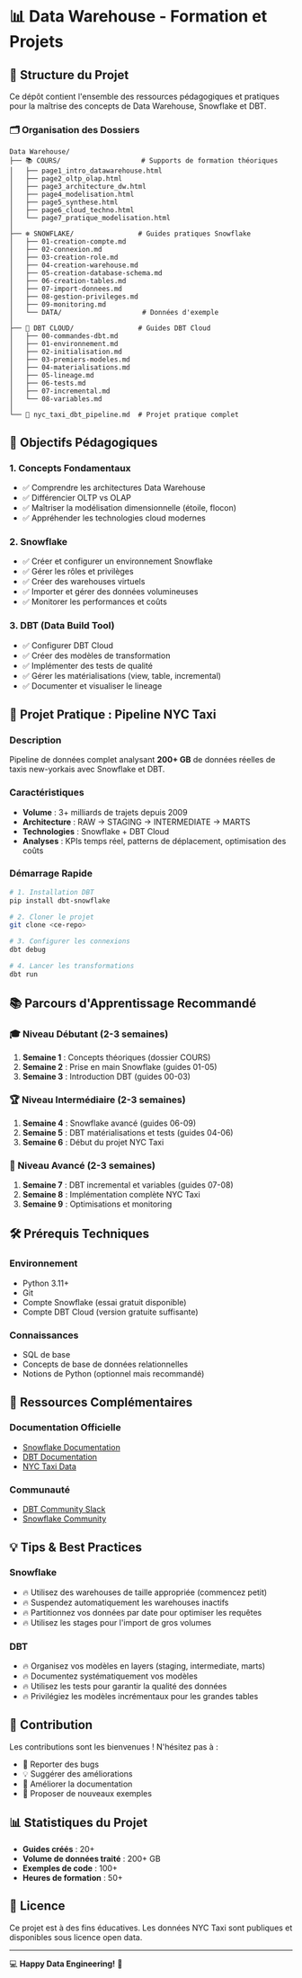 # 📊 Data Warehouse - Formation et Projets

## 📁 Structure du Projet

Ce dépôt contient l'ensemble des ressources pédagogiques et pratiques pour la maîtrise des concepts de Data Warehouse, Snowflake et DBT.

### 🗂️ Organisation des Dossiers

```
Data Warehouse/
├── 📚 COURS/                    # Supports de formation théoriques
│   ├── page1_intro_datawarehouse.html
│   ├── page2_oltp_olap.html
│   ├── page3_architecture_dw.html
│   ├── page4_modelisation.html
│   ├── page5_synthese.html
│   ├── page6_cloud_techno.html
│   └── page7_pratique_modelisation.html
│
├── ❄️ SNOWFLAKE/                # Guides pratiques Snowflake
│   ├── 01-creation-compte.md
│   ├── 02-connexion.md
│   ├── 03-creation-role.md
│   ├── 04-creation-warehouse.md
│   ├── 05-creation-database-schema.md
│   ├── 06-creation-tables.md
│   ├── 07-import-donnees.md
│   ├── 08-gestion-privileges.md
│   ├── 09-monitoring.md
│   └── DATA/                    # Données d'exemple
│
├── 🔧 DBT CLOUD/                # Guides DBT Cloud
│   ├── 00-commandes-dbt.md
│   ├── 01-environnement.md
│   ├── 02-initialisation.md
│   ├── 03-premiers-modeles.md
│   ├── 04-materialisations.md
│   ├── 05-lineage.md
│   ├── 06-tests.md
│   ├── 07-incremental.md
│   └── 08-variables.md
│
└── 🚕 nyc_taxi_dbt_pipeline.md  # Projet pratique complet

```

## 🎯 Objectifs Pédagogiques

### 1. **Concepts Fondamentaux**
- ✅ Comprendre les architectures Data Warehouse
- ✅ Différencier OLTP vs OLAP
- ✅ Maîtriser la modélisation dimensionnelle (étoile, flocon)
- ✅ Appréhender les technologies cloud modernes

### 2. **Snowflake**
- ✅ Créer et configurer un environnement Snowflake
- ✅ Gérer les rôles et privilèges
- ✅ Créer des warehouses virtuels
- ✅ Importer et gérer des données volumineuses
- ✅ Monitorer les performances et coûts

### 3. **DBT (Data Build Tool)**
- ✅ Configurer DBT Cloud
- ✅ Créer des modèles de transformation
- ✅ Implémenter des tests de qualité
- ✅ Gérer les matérialisations (view, table, incremental)
- ✅ Documenter et visualiser le lineage

## 🚀 Projet Pratique : Pipeline NYC Taxi

### Description
Pipeline de données complet analysant **200+ GB** de données réelles de taxis new-yorkais avec Snowflake et DBT.

### Caractéristiques
- **Volume** : 3+ milliards de trajets depuis 2009
- **Architecture** : RAW → STAGING → INTERMEDIATE → MARTS
- **Technologies** : Snowflake + DBT Cloud
- **Analyses** : KPIs temps réel, patterns de déplacement, optimisation des coûts

### Démarrage Rapide
```bash
# 1. Installation DBT
pip install dbt-snowflake

# 2. Cloner le projet
git clone <ce-repo>

# 3. Configurer les connexions
dbt debug

# 4. Lancer les transformations
dbt run
```

## 📚 Parcours d'Apprentissage Recommandé

### 🎓 Niveau Débutant (2-3 semaines)
1. **Semaine 1** : Concepts théoriques (dossier COURS)
2. **Semaine 2** : Prise en main Snowflake (guides 01-05)
3. **Semaine 3** : Introduction DBT (guides 00-03)

### 🏆 Niveau Intermédiaire (2-3 semaines)
1. **Semaine 4** : Snowflake avancé (guides 06-09)
2. **Semaine 5** : DBT matérialisations et tests (guides 04-06)
3. **Semaine 6** : Début du projet NYC Taxi

### 🚀 Niveau Avancé (2-3 semaines)
1. **Semaine 7** : DBT incremental et variables (guides 07-08)
2. **Semaine 8** : Implémentation complète NYC Taxi
3. **Semaine 9** : Optimisations et monitoring

## 🛠️ Prérequis Techniques

### Environnement
- Python 3.11+
- Git
- Compte Snowflake (essai gratuit disponible)
- Compte DBT Cloud (version gratuite suffisante)

### Connaissances
- SQL de base
- Concepts de base de données relationnelles
- Notions de Python (optionnel mais recommandé)

## 📖 Ressources Complémentaires

### Documentation Officielle
- [Snowflake Documentation](https://docs.snowflake.com/)
- [DBT Documentation](https://docs.getdbt.com/)
- [NYC Taxi Data](https://www.nyc.gov/site/tlc/about/tlc-trip-record-data.page)

### Communauté
- [DBT Community Slack](https://www.getdbt.com/community/)
- [Snowflake Community](https://community.snowflake.com/)

## 💡 Tips & Best Practices

### Snowflake
- 🔥 Utilisez des warehouses de taille appropriée (commencez petit)
- 🔥 Suspendez automatiquement les warehouses inactifs
- 🔥 Partitionnez vos données par date pour optimiser les requêtes
- 🔥 Utilisez les stages pour l'import de gros volumes

### DBT
- 🔥 Organisez vos modèles en layers (staging, intermediate, marts)
- 🔥 Documentez systématiquement vos modèles
- 🔥 Utilisez les tests pour garantir la qualité des données
- 🔥 Privilégiez les modèles incrémentaux pour les grandes tables

## 🤝 Contribution

Les contributions sont les bienvenues ! N'hésitez pas à :
- 🐛 Reporter des bugs
- 💡 Suggérer des améliorations
- 📝 Améliorer la documentation
- 🔧 Proposer de nouveaux exemples

## 📊 Statistiques du Projet

- **Guides créés** : 20+
- **Volume de données traité** : 200+ GB
- **Exemples de code** : 100+
- **Heures de formation** : 50+

## 📝 Licence

Ce projet est à des fins éducatives. Les données NYC Taxi sont publiques et disponibles sous licence open data.

---

💻 **Happy Data Engineering!** 🚀
